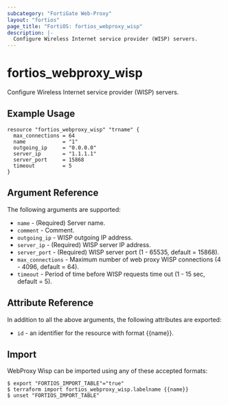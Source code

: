 ```yaml
---
subcategory: "FortiGate Web-Proxy"
layout: "fortios"
page_title: "FortiOS: fortios_webproxy_wisp"
description: |-
  Configure Wireless Internet service provider (WISP) servers.
---
```


# fortios_webproxy_wisp
Configure Wireless Internet service provider (WISP) servers.

## Example Usage

```hcl
resource "fortios_webproxy_wisp" "trname" {
  max_connections = 64
  name            = "1"
  outgoing_ip     = "0.0.0.0"
  server_ip       = "1.1.1.1"
  server_port     = 15868
  timeout         = 5
}
```

## Argument Reference

The following arguments are supported:

* `name` - (Required) Server name.
* `comment` - Comment.
* `outgoing_ip` - WISP outgoing IP address.
* `server_ip` - (Required) WISP server IP address.
* `server_port` - (Required) WISP server port (1 - 65535, default = 15868).
* `max_connections` - Maximum number of web proxy WISP connections (4 - 4096, default = 64).
* `timeout` - Period of time before WISP requests time out (1 - 15 sec, default = 5).


## Attribute Reference

In addition to all the above arguments, the following attributes are exported:
* `id` - an identifier for the resource with format {{name}}.

## Import

WebProxy Wisp can be imported using any of these accepted formats:
```
$ export "FORTIOS_IMPORT_TABLE"="true"
$ terraform import fortios_webproxy_wisp.labelname {{name}}
$ unset "FORTIOS_IMPORT_TABLE"
```
